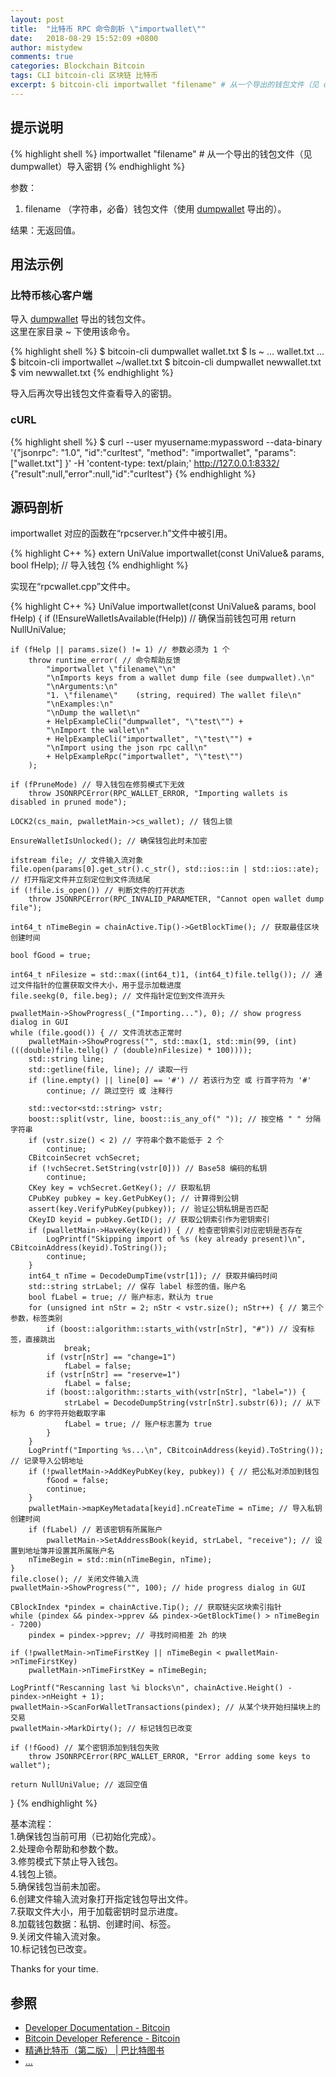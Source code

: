 ```yaml
---
layout: post
title:  "比特币 RPC 命令剖析 \"importwallet\""
date:   2018-08-29 15:52:09 +0800
author: mistydew
comments: true
categories: Blockchain Bitcoin
tags: CLI bitcoin-cli 区块链 比特币
excerpt: $ bitcoin-cli importwallet "filename" # 从一个导出的钱包文件（见 dumpwallet）导入密钥
---
```

## 提示说明

{% highlight shell %}
importwallet "filename" # 从一个导出的钱包文件（见 dumpwallet）导入密钥
{% endhighlight %}

参数：<br>
1. filename （字符串，必备）钱包文件（使用 [dumpwallet](/blog/2018/06/bitcoin-rpc-command-dumpwallet.html) 导出的）。

结果：无返回值。

## 用法示例

### 比特币核心客户端

导入 [dumpwallet](/blog/2018/06/bitcoin-rpc-command-dumpwallet.html) 导出的钱包文件。<br>
这里在家目录 ~ 下使用该命令。

{% highlight shell %}
$ bitcoin-cli dumpwallet wallet.txt
$ ls ~
... wallet.txt ...
$ bitcoin-cli importwallet ~/wallet.txt
$ bitcoin-cli dumpwallet newwallet.txt
$ vim newwallet.txt
{% endhighlight %}

导入后再次导出钱包文件查看导入的密钥。

### cURL

{% highlight shell %}
$ curl --user myusername:mypassword --data-binary '{"jsonrpc": "1.0", "id":"curltest", "method": "importwallet", "params": ["wallet.txt"] }' -H 'content-type: text/plain;' http://127.0.0.1:8332/
{"result":null,"error":null,"id":"curltest"}
{% endhighlight %}

## 源码剖析
importwallet 对应的函数在“rpcserver.h”文件中被引用。

{% highlight C++ %}
extern UniValue importwallet(const UniValue& params, bool fHelp); // 导入钱包
{% endhighlight %}

实现在“rpcwallet.cpp”文件中。

{% highlight C++ %}
UniValue importwallet(const UniValue& params, bool fHelp)
{
    if (!EnsureWalletIsAvailable(fHelp)) // 确保当前钱包可用
        return NullUniValue;
    
    if (fHelp || params.size() != 1) // 参数必须为 1 个
        throw runtime_error( // 命令帮助反馈
            "importwallet \"filename\"\n"
            "\nImports keys from a wallet dump file (see dumpwallet).\n"
            "\nArguments:\n"
            "1. \"filename\"    (string, required) The wallet file\n"
            "\nExamples:\n"
            "\nDump the wallet\n"
            + HelpExampleCli("dumpwallet", "\"test\"") +
            "\nImport the wallet\n"
            + HelpExampleCli("importwallet", "\"test\"") +
            "\nImport using the json rpc call\n"
            + HelpExampleRpc("importwallet", "\"test\"")
        );

    if (fPruneMode) // 导入钱包在修剪模式下无效
        throw JSONRPCError(RPC_WALLET_ERROR, "Importing wallets is disabled in pruned mode");

    LOCK2(cs_main, pwalletMain->cs_wallet); // 钱包上锁

    EnsureWalletIsUnlocked(); // 确保钱包此时未加密

    ifstream file; // 文件输入流对象
    file.open(params[0].get_str().c_str(), std::ios::in | std::ios::ate); // 打开指定文件并立刻定位到文件流结尾
    if (!file.is_open()) // 判断文件的打开状态
        throw JSONRPCError(RPC_INVALID_PARAMETER, "Cannot open wallet dump file");

    int64_t nTimeBegin = chainActive.Tip()->GetBlockTime(); // 获取最佳区块创建时间

    bool fGood = true;

    int64_t nFilesize = std::max((int64_t)1, (int64_t)file.tellg()); // 通过文件指针的位置获取文件大小，用于显示加载进度
    file.seekg(0, file.beg); // 文件指针定位到文件流开头

    pwalletMain->ShowProgress(_("Importing..."), 0); // show progress dialog in GUI
    while (file.good()) { // 文件流状态正常时
        pwalletMain->ShowProgress("", std::max(1, std::min(99, (int)(((double)file.tellg() / (double)nFilesize) * 100))));
        std::string line;
        std::getline(file, line); // 读取一行
        if (line.empty() || line[0] == '#') // 若该行为空 或 行首字符为 '#'
            continue; // 跳过空行 或 注释行

        std::vector<std::string> vstr;
        boost::split(vstr, line, boost::is_any_of(" ")); // 按空格 " " 分隔字符串
        if (vstr.size() < 2) // 字符串个数不能低于 2 个
            continue;
        CBitcoinSecret vchSecret;
        if (!vchSecret.SetString(vstr[0])) // Base58 编码的私钥
            continue;
        CKey key = vchSecret.GetKey(); // 获取私钥
        CPubKey pubkey = key.GetPubKey(); // 计算得到公钥
        assert(key.VerifyPubKey(pubkey)); // 验证公钥私钥是否匹配
        CKeyID keyid = pubkey.GetID(); // 获取公钥索引作为密钥索引
        if (pwalletMain->HaveKey(keyid)) { // 检查密钥索引对应密钥是否存在
            LogPrintf("Skipping import of %s (key already present)\n", CBitcoinAddress(keyid).ToString());
            continue;
        }
        int64_t nTime = DecodeDumpTime(vstr[1]); // 获取并编码时间
        std::string strLabel; // 保存 label 标签的值，账户名
        bool fLabel = true; // 账户标志，默认为 true
        for (unsigned int nStr = 2; nStr < vstr.size(); nStr++) { // 第三个参数，标签类别
            if (boost::algorithm::starts_with(vstr[nStr], "#")) // 没有标签，直接跳出
                break;
            if (vstr[nStr] == "change=1")
                fLabel = false;
            if (vstr[nStr] == "reserve=1")
                fLabel = false;
            if (boost::algorithm::starts_with(vstr[nStr], "label=")) {
                strLabel = DecodeDumpString(vstr[nStr].substr(6)); // 从下标为 6 的字符开始截取字串
                fLabel = true; // 账户标志置为 true
            }
        }
        LogPrintf("Importing %s...\n", CBitcoinAddress(keyid).ToString()); // 记录导入公钥地址
        if (!pwalletMain->AddKeyPubKey(key, pubkey)) { // 把公私对添加到钱包
            fGood = false;
            continue;
        }
        pwalletMain->mapKeyMetadata[keyid].nCreateTime = nTime; // 导入私钥创建时间
        if (fLabel) // 若该密钥有所属账户
            pwalletMain->SetAddressBook(keyid, strLabel, "receive"); // 设置到地址簿并设置其所属账户名
        nTimeBegin = std::min(nTimeBegin, nTime);
    }
    file.close(); // 关闭文件输入流
    pwalletMain->ShowProgress("", 100); // hide progress dialog in GUI

    CBlockIndex *pindex = chainActive.Tip(); // 获取链尖区块索引指针
    while (pindex && pindex->pprev && pindex->GetBlockTime() > nTimeBegin - 7200)
        pindex = pindex->pprev; // 寻找时间相差 2h 的块

    if (!pwalletMain->nTimeFirstKey || nTimeBegin < pwalletMain->nTimeFirstKey)
        pwalletMain->nTimeFirstKey = nTimeBegin;

    LogPrintf("Rescanning last %i blocks\n", chainActive.Height() - pindex->nHeight + 1);
    pwalletMain->ScanForWalletTransactions(pindex); // 从某个块开始扫描块上的交易
    pwalletMain->MarkDirty(); // 标记钱包已改变

    if (!fGood) // 某个密钥添加到钱包失败
        throw JSONRPCError(RPC_WALLET_ERROR, "Error adding some keys to wallet");

    return NullUniValue; // 返回空值
}
{% endhighlight %}

基本流程：<br>
1.确保钱包当前可用（已初始化完成）。<br>
2.处理命令帮助和参数个数。<br>
3.修剪模式下禁止导入钱包。<br>
4.钱包上锁。<br>
5.确保钱包当前未加密。<br>
6.创建文件输入流对象打开指定钱包导出文件。<br>
7.获取文件大小，用于加载密钥时显示进度。<br>
8.加载钱包数据：私钥、创建时间、标签。<br>
9.关闭文件输入流对象。<br>
10.标记钱包已改变。

Thanks for your time.

## 参照
* [Developer Documentation - Bitcoin](https://bitcoin.org/en/developer-documentation)
* [Bitcoin Developer Reference - Bitcoin](https://bitcoin.org/en/developer-reference#importwallet)
* [精通比特币（第二版） \| 巴比特图书](http://book.8btc.com/masterbitcoin2cn)
* [...](https://github.com/mistydew/blockchain)
